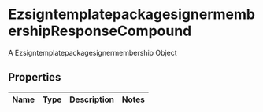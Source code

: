 

# EzsigntemplatepackagesignermembershipResponseCompound

A Ezsigntemplatepackagesignermembership Object

## Properties

| Name | Type | Description | Notes |
|------------ | ------------- | ------------- | -------------|



